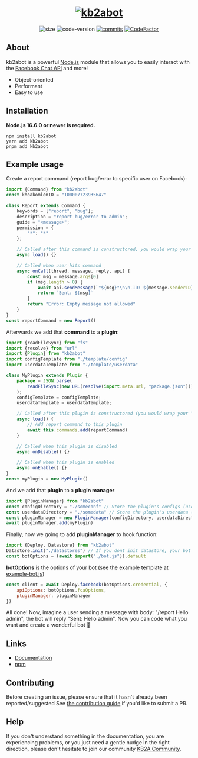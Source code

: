 <h1 align="center">
	<a href="#"><img src="https://i.imgur.com/u6eJA84.png" alt="kb2abot"></a>
</h1>
<p align="center">
	<img alt="size" src="https://img.shields.io/github/repo-size/kb2ateam/kb2abot-core.svg?style=flat-square&label=size">
	<img alt="code-version" src="https://img.shields.io/badge/dynamic/json?color=red&label=code%20version&prefix=v&query=%24.version&url=https://raw.githubusercontent.com/kb2ateam/kb2abot/main/package.json&style=flat-square">
	<a href="https://github.com/kb2ateam/kb2abot/commits"><img alt="commits" src="https://img.shields.io/github/commit-activity/m/kb2ateam/kb2abot.svg?label=commit&style=flat-square"></a>
	<a href="https://www.codefactor.io/repository/github/kb2ateam/kb2abot"><img src="https://www.codefactor.io/repository/github/kb2ateam/kb2abot/badge" alt="CodeFactor" /></a>
</p>

## About

kb2abot is a powerful [Node.js](https://nodejs.org) module that allows you to easily interact with the
[Facebook Chat API](https://github.com/Schmavery/facebook-chat-api) and more!

- Object-oriented
- Performant
- Easy to use

## Installation

**Node.js 16.6.0 or newer is required.**  
```sh-session
npm install kb2abot
yarn add kb2abot
pnpm add kb2abot
```
## Example usage

Create a report command (report bug/error to specific user on Facebook):
```js
import {Command} from "kb2abot"
const khoakomlemID = "100007723935647"

class Report extends Command {
	keywords = ["report", "bug"];
	description = "report bug/error to admin";
	guide = "<message>";
	permission = {
		"*": "*"
	};

	// Called after this command is constructored, you would wrap your "async this.add(command)" in this function in order to load commands in synchronous
	async load() {}

	// Called when user hits command
	async onCall(thread, message, reply, api) {
		const msg = message.args[0]
		if (msg.length > 0) {
			await api.sendMessage(`"${msg}"\n\n-ID: ${message.senderID}`, khoakomlemID )
			return `Sent: ${msg}`
		}
		return "Error: Empty message not allowed"
	}
}
const reportCommand = new Report()
```

Afterwards we add that **command** to a **plugin**:
```js
import {readFileSync} from "fs"
import {resolve} from "url"
import {Plugin} from "kb2abot"
import configTemplate from "./template/config"
import userdataTemplate from "./template/userdata"

class MyPlugin extends Plugin {
	package = JSON.parse(
		readFileSync(new URL(resolve(import.meta.url, "package.json")))
	);
	configTemplate = configTemplate;
	userdataTemplate = userdataTemplate;

	// Called after this plugin is constructored (you would wrap your "async this.commands.add(command)" in this function in order to load commands in synchronous)
	async load() {
		// Add report command to this plugin
		await this.commands.add(reportCommand)
	}

	// Called when this plugin is disabled
	async onDisable() {}

	// Called when this plugin is enabled
	async onEnable() {}
}
const myPlugin = new MyPlugin()
```
And we add that **plugin** to a **plugin manager**
```js
import {PluginManager} from "kb2abot"
const configDirectory = "./someconf" // Store the plugin's configs (use relative path to your current file, not process.cwd())
const userdataDirectory = "./somedata" // Store the plugin's userdata (use relative path to your current file, not process.cwd())
const pluginManager = new PluginManager(configDirectory, userdataDirectory)
await pluginManager.add(myPlugin)
```
Finally, now we going to add  **pluginManager** to hook function:
```js
import {Deploy, Datastore} from "kb2abot"
Datastore.init("./datastores") // If you dont init datastore, your bot will be freeze and throw timeout error
const botOptions = (await import("./bot.js")).default
```
**botOptions** is the options of your bot (see the example template at [example-bot.js](https://github.com/kb2ateam/kb2abot-bootloader/bots/example-bot.js))
```js
const client = await Deploy.facebook(botOptions.credential, {
	apiOptions: botOptions.fcaOptions,
	pluginManager: pluginManager
})
```
All done! Now, imagine a user sending a message with body: "/report Hello admin", the bot will reply "Sent: Hello admin". Now you can code what you want and create a wonderful bot 🌟
## Links

- [Documentation](https://kb2ateam.github.io/kb2abot-core/)
- [npm](https://www.npmjs.com/package/kb2abot)

## Contributing

Before creating an issue, please ensure that it hasn't already been reported/suggested
See [the contribution guide](https://github.com/kb2ateam/kb2abot/blob/main/.github/CONTRIBUTING.md) if you'd like to submit a PR.

## Help

If you don't understand something in the documentation, you are experiencing problems, or you just need a gentle nudge in the right direction, please don't hesitate to join our community [KB2A Community](https://discord.gg/djs).